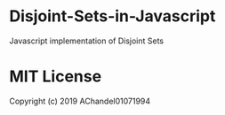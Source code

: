 # Disjoint-Sets-in-Javascript
Javascript implementation of Disjoint Sets


# MIT License
Copyright (c) 2019 AChandel01071994
